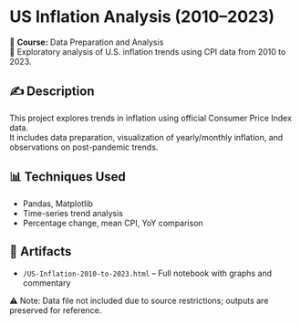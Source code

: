 # US Inflation Analysis (2010–2023)

📘 **Course:** Data Preparation and Analysis  
📁 Exploratory analysis of U.S. inflation trends using CPI data from 2010 to 2023.

## ✍️ Description

This project explores trends in inflation using official Consumer Price Index data.  
It includes data preparation, visualization of yearly/monthly inflation, and observations on post-pandemic trends.

## 📊 Techniques Used

- Pandas, Matplotlib
- Time-series trend analysis
- Percentage change, mean CPI, YoY comparison

## 📎 Artifacts

- `/US-Inflation-2010-to-2023.html` – Full notebook with graphs and commentary

⚠️ Note: Data file not included due to source restrictions; outputs are preserved for reference.
